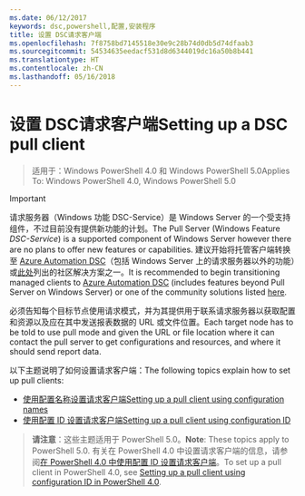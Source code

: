 ```yaml
---
ms.date: 06/12/2017
keywords: dsc,powershell,配置,安装程序
title: 设置 DSC请求客户端
ms.openlocfilehash: 7f8758bd7145518e30e9c28b74d0db5d74dfaab3
ms.sourcegitcommit: 54534635eedacf531d8d6344019dc16a50b8b441
ms.translationtype: HT
ms.contentlocale: zh-CN
ms.lasthandoff: 05/16/2018
---
```

# <a name="setting-up-a-dsc-pull-client"></a><span data-ttu-id="49a62-103">设置 DSC请求客户端</span><span class="sxs-lookup"><span data-stu-id="49a62-103">Setting up a DSC pull client</span></span>

> <span data-ttu-id="49a62-104">适用于：Windows PowerShell 4.0 和 Windows PowerShell 5.0</span><span class="sxs-lookup"><span data-stu-id="49a62-104">Applies To: Windows PowerShell 4.0, Windows PowerShell 5.0</span></span>

> [!IMPORTANT]
> <span data-ttu-id="49a62-105">请求服务器（Windows 功能 DSC-Service）是 Windows Server 的一个受支持组件，不过目前没有提供新功能的计划。</span><span class="sxs-lookup"><span data-stu-id="49a62-105">The Pull Server (Windows Feature *DSC-Service*) is a supported component of Windows Server however there are no plans to offer new features or capabilities.</span></span> <span data-ttu-id="49a62-106">建议开始将托管客户端转换至 [Azure Automation DSC](/azure/automation/automation-dsc-getting-started)（包括 Windows Server 上的请求服务器以外的功能）或[此处](pullserver.md#community-solutions-for-pull-service)列出的社区解决方案之一。</span><span class="sxs-lookup"><span data-stu-id="49a62-106">It is recommended to begin transitioning managed clients to [Azure Automation DSC](/azure/automation/automation-dsc-getting-started) (includes features beyond Pull Server on Windows Server) or one of the community solutions listed [here](pullserver.md#community-solutions-for-pull-service).</span></span>

<span data-ttu-id="49a62-107">必须告知每个目标节点使用请求模式，并为其提供用于联系请求服务器以获取配置和资源以及应在其中发送报表数据的 URL 或文件位置。</span><span class="sxs-lookup"><span data-stu-id="49a62-107">Each target node has to be told to use pull mode and given the URL or file location where it can contact the pull server to get configurations and resources, and where it should send report data.</span></span>

<span data-ttu-id="49a62-108">以下主题说明了如何设置请求客户端：</span><span class="sxs-lookup"><span data-stu-id="49a62-108">The following topics explain how to set up pull clients:</span></span>

* [<span data-ttu-id="49a62-109">使用配置名称设置请求客户端</span><span class="sxs-lookup"><span data-stu-id="49a62-109">Setting up a pull client using configuration names</span></span>](pullClientConfigNames.md)
* [<span data-ttu-id="49a62-110">使用配置 ID 设置请求客户端</span><span class="sxs-lookup"><span data-stu-id="49a62-110">Setting up a pull client using configuration ID</span></span>](pullClientConfigID.md)

> <span data-ttu-id="49a62-111">**请注意**：这些主题适用于 PowerShell 5.0。</span><span class="sxs-lookup"><span data-stu-id="49a62-111">**Note**: These topics apply to PowerShell 5.0.</span></span> <span data-ttu-id="49a62-112">有关在 PowerShell 4.0 中设置请求客户端的信息，请参阅[在 PowerShell 4.0 中使用配置 ID 设置请求客户端](pullClientConfigID4.md)。</span><span class="sxs-lookup"><span data-stu-id="49a62-112">To set up a pull client in PowerShell 4.0, see [Setting up a pull client using configuration ID in PowerShell 4.0](pullClientConfigID4.md).</span></span>